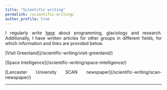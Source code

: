 ```yaml
---
title: "Scientific writing"
permalink: /scientific-writing/
author_profile: true
---
```

<p style="text-align:justify;">I regularly write <a href="https://pennyhow.wordpress.com/">here</a> about programming, glaciology and research. Additionally, I have written articles for other groups in different fields, for which information and links are provided below.</p>

<p style="text-align:justify;">[Visit Greenland](/scientific-writing/visit-greenland/)</p>

<p style="text-align:justify;">[Space Intelligence](/scientific-writing/space-intelligence/)</p>

<p style="text-align:justify;">[Lancaster University SCAN newspaper](/scientific-writing/scan-newspaper/)</p>

<hr>
